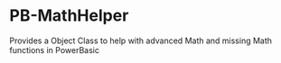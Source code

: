 PB-MathHelper
=============

Provides a Object Class to help with advanced Math and missing Math functions in PowerBasic